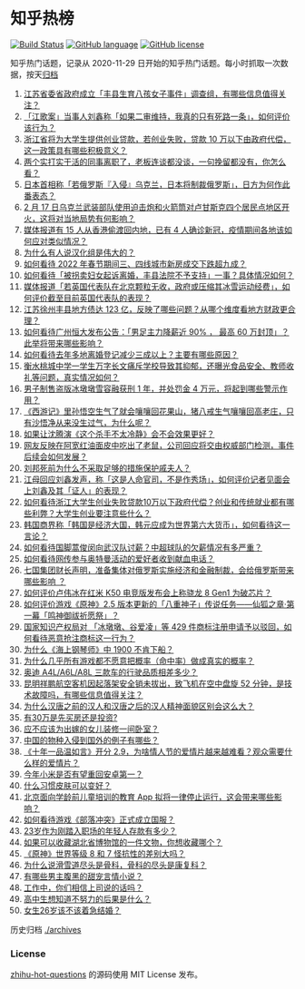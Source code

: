 # 知乎热榜
[![Build Status](https://github.com/ToWeLong/zhihu-hot-questions/workflows/CI/badge.svg)](https://github.com/ToWeLong/zhihu-hot-questions/actions)
[![GitHub language](https://img.shields.io/badge/language-golang-orange.svg)](https://golang.org/)
[![GitHub license](https://img.shields.io/github/license/ToWeLong/zhihu-hot-questions)](https://github.com/ToWeLong/zhihu-hot-questions/blob/main/LICENSE)

知乎热门话题，记录从 2020-11-29 日开始的知乎热门话题。每小时抓取一次数据，按天[归档](./archives)

<!-- BEGIN -->

1. [江苏省委省政府成立「丰县生育八孩女子事件」调查组，有哪些信息值得关注？](https://www.zhihu.com/question/517068413)
1. [「江歌案」当事人刘鑫称「如果二审维持，我真的只有死路一条」，如何评价该行为？](https://www.zhihu.com/question/516910193)
1. [浙江省将为大学生提供创业贷款，若创业失败，贷款 10 万以下由政府代偿，这一政策具有哪些积极意义？](https://www.zhihu.com/question/517062135)
1. [两个实打实干活的同事离职了，老板连谈都没谈，一句挽留都没有，你怎么看？](https://www.zhihu.com/question/415313450)
1. [日本首相称「若俄罗斯『入侵』乌克兰，日本将制裁俄罗斯」，日方为何作此番表态？](https://www.zhihu.com/question/516905017)
1. [2 月 17 日乌克兰武装部队使用迫击炮和火箭筒对卢甘斯克四个居民点地区开火，这将对当地局势有何影响？](https://www.zhihu.com/question/517063429)
1. [媒体报道有 15 人从香港偷渡回内地，已有 4 人确诊新冠，疫情期间各地该如何应对类似情况？](https://www.zhihu.com/question/517032630)
1. [为什么有人说汉化组是伟大的？](https://www.zhihu.com/question/283471198)
1. [如何看待 2022 年春节期间三、四线城市新房成交下跌超九成？](https://www.zhihu.com/question/516693284)
1. [如何看待「被拐卖妇女起诉离婚，丰县法院不予支持」一事？具体情况如何？](https://www.zhihu.com/question/516840740)
1. [媒体报道「若英国代表队在北京颗粒无收，政府或压缩其冰雪运动经费」，如何评价截至目前英国代表队的表现？](https://www.zhihu.com/question/516519198)
1. [江苏徐州丰县地方债达 123 亿，反映了哪些问题？从哪个维度看地方财政更合理？](https://www.zhihu.com/question/516952445)
1. [如何看待广州恒大发布公告：「男足主力降薪近 90% ， 最高 60 万封顶」？此举将带来哪些影响？](https://www.zhihu.com/question/517041285)
1. [如何看待去年多地离婚登记减少三成以上？主要有哪些原因？](https://www.zhihu.com/question/516842516)
1. [衡水桃城中学一学生万字长文痛斥学校导致其抑郁，还曝光食品安全、教师收礼等问题，真实情况如何？](https://www.zhihu.com/question/516850449)
1. [男子制售盗版冰墩墩雪容融获刑 1 年，并处罚金 4 万元，将起到哪些警示作用？](https://www.zhihu.com/question/516484177)
1. [《西游记》里孙悟空生气了就会嚷嚷回花果山，猪八戒生气嚷嚷回高老庄，只有沙悟净从来没生过气，为什么呢？](https://www.zhihu.com/question/516504755)
1. [如果让沈腾演《这个杀手不太冷静》会不会效果更好？](https://www.zhihu.com/question/515049205)
1. [网友反映在阿宽红油面皮中吃出了老鼠，公司回应将交由权威部门检测，事件后续会如何发展？](https://www.zhihu.com/question/516980610)
1. [刘邦死前为什么不采取足够的措施保护戚夫人？](https://www.zhihu.com/question/373830750)
1. [江母回应刘鑫发声，称「这是人命官司，不是作秀场」，如何评价记者见面会上刘鑫及其「证人」的表现？](https://www.zhihu.com/question/517045941)
1. [如何看待浙江大学生创业失败贷款10万以下政府代偿？创业和传统就业都有哪些利弊？大学生创业要注意些什么？](https://www.zhihu.com/question/517073211)
1. [韩国商界称「韩国是经济大国，韩元应成为世界第六大货币」，如何看待这一言论？](https://www.zhihu.com/question/516476513)
1. [如何看待国脚蒿俊闵向武汉队讨薪？中超球队的欠薪情况有多严重？](https://www.zhihu.com/question/516955709)
1. [如何看待网传参与奥特曼活动的爱好者收到献血电话？](https://www.zhihu.com/question/516727265)
1. [七国集团财长声明，准备集体对俄罗斯实施经济和金融制裁，会给俄罗斯带来哪些影响 ？](https://www.zhihu.com/question/516534491)
1. [如何评价卢伟冰在红米 K50 电竞版发布会上称骁龙 8 Gen1 为破芯片？](https://www.zhihu.com/question/516948219)
1. [如何评价游戏《原神》2.5 版本更新的「八重神子」传说任务——仙狐之章·第一幕「鸣神御祓祈愿祭」？](https://www.zhihu.com/question/516862173)
1. [国家知识产权局对 「冰墩墩、谷爱凌」等 429 件商标注册申请予以驳回，如何看待恶意抢注商标这一行为？](https://www.zhihu.com/question/516450912)
1. [为什么《海上钢琴师》中 1900 不肯下船？](https://www.zhihu.com/question/364433477)
1. [为什么几乎所有游戏都不愿意把概率（命中率）做成真实的概率？](https://www.zhihu.com/question/473432101)
1. [奥迪 A4L/A6L/A8L 三款车的行驶品质相差多少？](https://www.zhihu.com/question/444313911)
1. [昆明祥鹏航空客机因起落架安全销未拔出，致飞机在空中盘旋 52 分钟，是技术故障吗，有哪些信息值得关注？](https://www.zhihu.com/question/517046258)
1. [为什么汉唐之前的汉人和汉唐之后的汉人精神面貌区别会这么大？](https://www.zhihu.com/question/27197647)
1. [有30万是先买房还是投资?](https://www.zhihu.com/question/512984187)
1. [应不应该为出嫁的女儿装修一间卧室？](https://www.zhihu.com/question/487520820)
1. [中国的物种入侵到国外的例子有哪些？](https://www.zhihu.com/question/20950265)
1. [《十年一品温如言》开分 2.9，为啥情人节的爱情片越来越难看？观众需要什么样的爱情片？](https://www.zhihu.com/question/516673035)
1. [今年小米是否有望重回安卓第一？](https://www.zhihu.com/question/516560631)
1. [什么习惯皮肤可以变好？](https://www.zhihu.com/question/515333181)
1. [北京面向学龄前儿童培训的教育 App 拟将一律停止运行，这会带来哪些影响？](https://www.zhihu.com/question/516895348)
1. [如何看待游戏《部落冲突》正式成立国服？](https://www.zhihu.com/question/516795319)
1. [23岁作为刚踏入职场的年轻人存款有多少？](https://www.zhihu.com/question/517032690)
1. [如果可以收藏湖北省博物馆的一件文物，你想收藏哪个？](https://www.zhihu.com/question/451629696)
1. [《原神》世界等级 8 和 7 怪抗性的差别大吗？](https://www.zhihu.com/question/512375243)
1. [为什么说滑雪道尽头是骨科，骨科的尽头是康复科？](https://www.zhihu.com/question/516206668)
1. [有哪些男主腹黑的甜宠言情小说？](https://www.zhihu.com/question/427179333)
1. [工作中，你们相信上司说的话吗？](https://www.zhihu.com/question/510244914)
1. [高中生想知道不努力的后果是什么？](https://www.zhihu.com/question/516857191)
1. [女生26岁该不该着急结婚？](https://www.zhihu.com/question/516988417)

<!-- END -->

历史归档 [./archives](./archives)


### License
[zhihu-hot-questions](https://github.com/towelong/zhihu-hot-questions) 的源码使用 MIT License 发布。